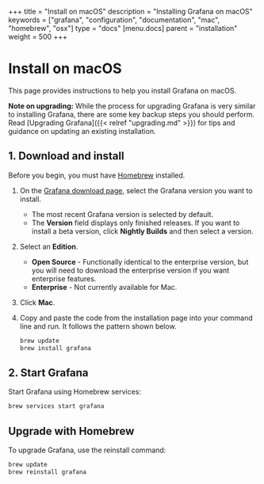 +++
title = "Install on macOS"
description = "Installing Grafana on macOS"
keywords = ["grafana", "configuration", "documentation", "mac", "homebrew", "osx"]
type = "docs"
[menu.docs]
parent = "installation"
weight = 500
+++

# Install on macOS

This page provides instructions to help you install Grafana on macOS. 

**Note on upgrading:** While the process for upgrading Grafana is very similar to installing Grafana, there are some key backup steps you should perform. Read [Upgrading Grafana]({{< relref "upgrading.md" >}}) for tips and guidance on updating an existing installation.

## 1. Download and install

Before you begin, you must have [Homebrew](http://brew.sh/) installed.

1. On the [Grafana download page](https://3loq.com/grafana/download?platform=mac), select the Grafana version you want to install. 
   * The most recent Grafana version is selected by default.
   * The **Version** field displays only finished releases. If you want to install a beta version, click **Nightly Builds** and then select a version.
2. Select an **Edition**.
   * **Open Source** - Functionally identical to the enterprise version, but you will need to download the enterprise version if you want enterprise features.
   * **Enterprise** - Not currently available for Mac.
3. Click **Mac**.
4. Copy and paste the code from the installation page into your command line and run. It follows the pattern shown below.

   ```bash
   brew update
   brew install grafana
   ```

## 2. Start Grafana

Start Grafana using Homebrew services: 

```bash
brew services start grafana
```

## Upgrade with Homebrew

To upgrade Grafana, use the reinstall command:

```bash
brew update
brew reinstall grafana
```
